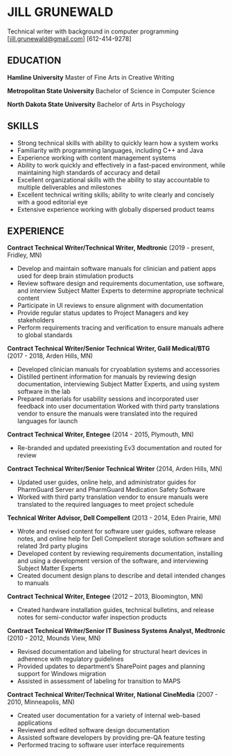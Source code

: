 # JILL GRUNEWALD
Technical writer with background in computer programming
[jill.grunewald@gmail.com] [612-414-9278]

## EDUCATION

**Hamline University**
Master of Fine Arts in Creative Writing

**Metropolitan State University**
Bachelor of Science in Computer Science

**North Dakota State University**
Bachelor of Arts in Psychology

## SKILLS

- Strong technical skills with ability to quickly learn how a system works
- Familiarity with programming languages, including C++ and Java
- Experience working with content management systems 
- Ability to work quickly and effectively in a fast-paced environment, while maintaining high standards of accuracy and detail 
- Excellent organizational skills with the ability to stay accountable to multiple deliverables and milestones 
- Excellent technical writing skills; ability to write clearly and concisely with a good editorial eye 
- Extensive experience working with globally dispersed product teams

## EXPERIENCE

**Contract Technical Writer/Technical Writer, Medtronic** (2019 - present, Fridley, MN)

- Develop and maintain software manuals for clinician and patient apps used for deep brain stimulation products 
- Review software design and requirements documentation, use software, and interview Subject Matter Experts to determine appropriate technical content 
- Participate in UI reviews to ensure alignment with documentation 
- Provide regular status updates to Project Managers and key stakeholders 
- Perform requirements tracing and verification to ensure manuals adhere to global standards 

**Contract Technical Writer/Senior Technical Writer, Galil Medical/BTG** (2017 - 2018, Arden Hills, MN)

- Developed clinician manuals for cryoablation systems and accessories 
- Distilled pertinent information for manuals by reviewing design documentation, interviewing Subject Matter Experts, and using system software in the lab 
- Prepared materials for usability sessions and incorporated user feedback into user documentation Worked with third party translations vendor to ensure the manuals were translated into the required languages for launch 

**Contract Technical Writer, Entegee** (2014 - 2015, Plymouth, MN)

- Re-branded and updated preexisting Ev3 documentation and routed for review 

**Contract Technical Writer/Senior Technical Writer** (2014, Arden Hills, MN) 

- Updated user guides, online help, and administrator guides for PharmGuard Server and PharmGuard Medication Safety Software 
- Worked with third party translation vendor to ensure manuals were translated to the required languages to meet project schedule 

**Technical Writer Advisor, Dell Compellent** (2013 - 2014, Eden Prairie, MN)

- Wrote and revised content for software user guides, software release notes, and online help for Dell Compellent storage solution software and related 3rd party plugins 
- Developed content by reviewing requirements documentation, installing and using a development version of the software, and interviewing Subject Matter Experts 
- Created document design plans to describe and detail intended changes to manuals 

**Contract Technical Writer, Entegee** (2012 – 2013, Bloomington, MN) 

- Created hardware installation guides, technical bulletins, and release notes for semi-conductor wafer inspection products 

**Contract Technical Writer/Senior IT Business Systems Analyst, Medtronic** (2010 - 2012, Mounds View, MN)

- Revised documentation and labeling for structural heart devices in adherence with regulatory guidelines 
- Provided updates to department’s SharePoint pages and planning support for Windows migration 
- Assisted in assessment of labeling for transition to MAPS 

**Contract Technical Writer/Technical Writer, National CineMedia** (2007 - 2010, Minneapolis, MN) 

- Created user documentation for a variety of internal web-based applications
- Reviewed and edited software design documentation 
- Assisted software developers by providing pre-QA feature testing 
- Performed tracing to software user interface requirements
